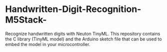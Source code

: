 # Handwritten-Digit-Recognition-M5Stack-
Recognize handwritten digits with Neuton TinyML. This repository contains the C library (TinyML model) and the Arduino sketch file that can be used to embed the model in your microcontroller.
